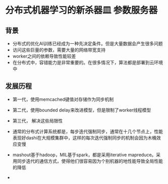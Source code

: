 # 分布式机器学习的新杀器皿  参数服务器

## 背景

* 分布式的优化AI训练已经成为一种先决定条件。但是大量数据会产生很多问题
* 访问这些巨量的参数，需要大量的网络带宽支持
* worker之间的依赖导致性能较差
* 在分布式中，容错能力是非常重要的。在很多情况下，算法都是部署到云环境中

## 发展历程

* 第一代，使用memcached键值对存储作为同步机制
* 第二代，使用bounded delay来改进模型，但是限制了worker线程模型
* 第三代， 解决这些局限性

* 通常的分布式计算系统都是，每步迭代强制同步，通常在十几个节点上，性能表现好dashi在大规模集群中，这样的每次迭代强制同步的机制会因为木桶效应变慢

* mashout基于hadoop，MIL基于spark，都是采用iterative mapreduce。采用同步迭代的通信方式，使得他们很容易因为个别机器的地性能导致全局性能的降低

* 